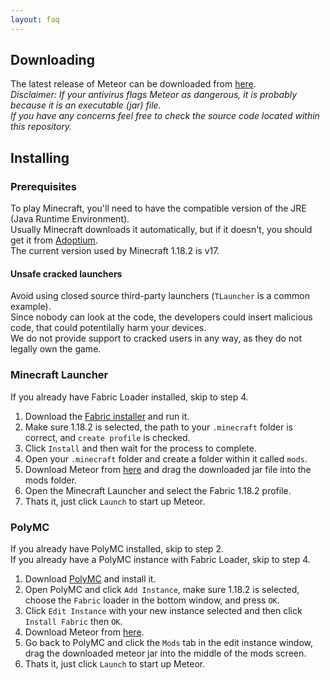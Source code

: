 ```yaml
---
layout: faq
---
```


## Downloading

The latest release of Meteor can be downloaded from [here](https://meteorclient.com/download).  
*Disclaimer: If your antivirus flags Meteor as dangerous, it is probably because it is an executable (jar) file.  
If you have any concerns feel free to check the source code located within this repository.*

## Installing

### Prerequisites
To play Minecraft, you'll need to have the compatible version of the JRE (Java Runtime Environment).  
Usually Minecraft downloads it automatically, but if it doesn't, you should get it from [Adoptium](https://adoptium.net/temurin/releases).  
The current version used by Minecraft 1.18.2 is v17.

#### Unsafe cracked launchers</p>
Avoid using closed source third-party launchers (<code>TLauncher</code> is a common example).  
Since nobody can look at the code, the developers could insert malicious code, that could potentilally harm your devices.  
We do not provide support to cracked users in any way, as they do not legally own the game.

### Minecraft Launcher
If you already have Fabric Loader installed, skip to step 4.

1. Download the [Fabric installer](https://fabricmc.net/use/) and run it.
2. Make sure 1.18.2 is selected, the path to your `.minecraft` folder is correct, and `create profile` is checked.
3. Click `Install` and then wait for the process to complete.
4. Open your `.minecraft` folder and create a folder within it called `mods`.
4. Download Meteor from [here](https://meteorclient.com/download) and drag the downloaded jar file into the mods folder.
5. Open the Minecraft Launcher and select the Fabric 1.18.2 profile.
6. Thats it, just click `Launch` to start up Meteor.

### PolyMC
If you already have PolyMC installed, skip to step 2.  
If you already have a PolyMC instance with Fabric Loader, skip to step 4.  

1. Download [PolyMC](https://polymc.org/download/) and install it.
2. Open PolyMC and click `Add Instance`, make sure 1.18.2 is selected, choose the `Fabric` loader in the bottom window, and press `OK`.
3. Click `Edit Instance` with your new instance selected and then click `Install Fabric` then `OK`.
4. Download Meteor from [here](https://meteorclient.com/download).
5. Go back to PolyMC and click the `Mods` tab in the edit instance window, drag the downloaded meteor jar into the middle of the mods screen.
6. Thats it, just click `Launch` to start up Meteor.


